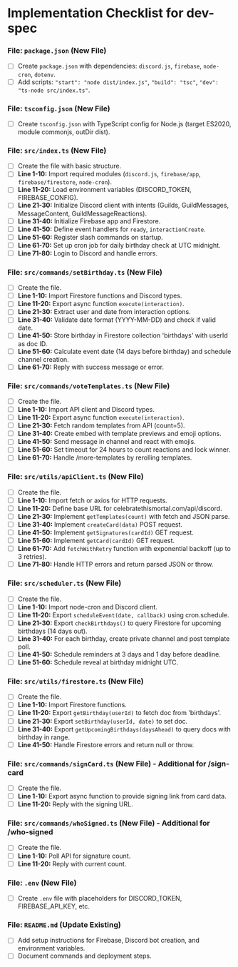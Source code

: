 # Implementation Checklist for dev-spec

### File: `package.json` (New File)
- [ ] Create `package.json` with dependencies: `discord.js`, `firebase`, `node-cron`, `dotenv`.
- [ ] Add scripts: `"start": "node dist/index.js"`, `"build": "tsc"`, `"dev": "ts-node src/index.ts"`.

### File: `tsconfig.json` (New File)
- [ ] Create `tsconfig.json` with TypeScript config for Node.js (target ES2020, module commonjs, outDir dist).

### File: `src/index.ts` (New File)
- [ ] Create the file with basic structure.
- [ ] **Line 1-10:** Import required modules (`discord.js`, `firebase/app`, `firebase/firestore`, `node-cron`).
- [ ] **Line 11-20:** Load environment variables (DISCORD_TOKEN, FIREBASE_CONFIG).
- [ ] **Line 21-30:** Initialize Discord client with intents (Guilds, GuildMessages, MessageContent, GuildMessageReactions).
- [ ] **Line 31-40:** Initialize Firebase app and Firestore.
- [ ] **Line 41-50:** Define event handlers for `ready`, `interactionCreate`.
- [ ] **Line 51-60:** Register slash commands on startup.
- [ ] **Line 61-70:** Set up cron job for daily birthday check at UTC midnight.
- [ ] **Line 71-80:** Login to Discord and handle errors.

### File: `src/commands/setBirthday.ts` (New File)
- [ ] Create the file.
- [ ] **Line 1-10:** Import Firestore functions and Discord types.
- [ ] **Line 11-20:** Export async function `execute(interaction)`.
- [ ] **Line 21-30:** Extract user and date from interaction options.
- [ ] **Line 31-40:** Validate date format (YYYY-MM-DD) and check if valid date.
- [ ] **Line 41-50:** Store birthday in Firestore collection 'birthdays' with userId as doc ID.
- [ ] **Line 51-60:** Calculate event date (14 days before birthday) and schedule channel creation.
- [ ] **Line 61-70:** Reply with success message or error.

### File: `src/commands/voteTemplates.ts` (New File)
- [ ] Create the file.
- [ ] **Line 1-10:** Import API client and Discord types.
- [ ] **Line 11-20:** Export async function `execute(interaction)`.
- [ ] **Line 21-30:** Fetch random templates from API (count=5).
- [ ] **Line 31-40:** Create embed with template previews and emoji options.
- [ ] **Line 41-50:** Send message in channel and react with emojis.
- [ ] **Line 51-60:** Set timeout for 24 hours to count reactions and lock winner.
- [ ] **Line 61-70:** Handle /more-templates by rerolling templates.

### File: `src/utils/apiClient.ts` (New File)
- [ ] Create the file.
- [ ] **Line 1-10:** Import fetch or axios for HTTP requests.
- [ ] **Line 11-20:** Define base URL for celebratethismortal.com/api/discord.
- [ ] **Line 21-30:** Implement `getTemplates(count)` with fetch and JSON parse.
- [ ] **Line 31-40:** Implement `createCard(data)` POST request.
- [ ] **Line 41-50:** Implement `getSignatures(cardId)` GET request.
- [ ] **Line 51-60:** Implement `getCard(cardId)` GET request.
- [ ] **Line 61-70:** Add `fetchWithRetry` function with exponential backoff (up to 3 retries).
- [ ] **Line 71-80:** Handle HTTP errors and return parsed JSON or throw.

### File: `src/scheduler.ts` (New File)
- [ ] Create the file.
- [ ] **Line 1-10:** Import node-cron and Discord client.
- [ ] **Line 11-20:** Export `scheduleEvent(date, callback)` using cron.schedule.
- [ ] **Line 21-30:** Export `checkBirthdays()` to query Firestore for upcoming birthdays (14 days out).
- [ ] **Line 31-40:** For each birthday, create private channel and post template poll.
- [ ] **Line 41-50:** Schedule reminders at 3 days and 1 day before deadline.
- [ ] **Line 51-60:** Schedule reveal at birthday midnight UTC.

### File: `src/utils/firestore.ts` (New File)
- [ ] Create the file.
- [ ] **Line 1-10:** Import Firestore functions.
- [ ] **Line 11-20:** Export `getBirthday(userId)` to fetch doc from 'birthdays'.
- [ ] **Line 21-30:** Export `setBirthday(userId, date)` to set doc.
- [ ] **Line 31-40:** Export `getUpcomingBirthdays(daysAhead)` to query docs with birthday in range.
- [ ] **Line 41-50:** Handle Firestore errors and return null or throw.

### File: `src/commands/signCard.ts` (New File) - Additional for /sign-card
- [ ] Create the file.
- [ ] **Line 1-10:** Export async function to provide signing link from card data.
- [ ] **Line 11-20:** Reply with the signing URL.

### File: `src/commands/whoSigned.ts` (New File) - Additional for /who-signed
- [ ] Create the file.
- [ ] **Line 1-10:** Poll API for signature count.
- [ ] **Line 11-20:** Reply with current count.

### File: `.env` (New File)
- [ ] Create `.env` file with placeholders for DISCORD_TOKEN, FIREBASE_API_KEY, etc.

### File: `README.md` (Update Existing)
- [ ] Add setup instructions for Firebase, Discord bot creation, and environment variables.
- [ ] Document commands and deployment steps.
